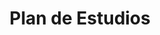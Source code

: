 ---
layout: curriculum

title: Plan de Estudios
description: asdasdasdasd

permalink: /instituto/horario/
menus: institute
---